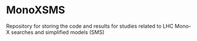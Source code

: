 # MonoXSMS
Repository for storing the code and results for studies related to LHC Mono-X searches and simplified models (SMS)
